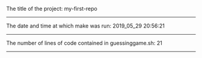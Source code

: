 The title of the project:
my-first-repo

-------------------------
The date and time at which make was run:
2019_05_29 20:56:21

-------------------------
The number of lines of code contained in guessinggame.sh:
      21

-------------------------
